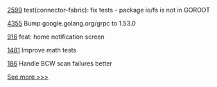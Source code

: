 
[2599](https://github.com/hyperledger/cacti/pull/2599) test(connector-fabric): fix tests - package io/fs is not in GOROOT

[4355](https://github.com/hyperledger/fabric/pull/4355) Bump google.golang.org/grpc to 1.53.0

[916](https://github.com/hyperledger/aries-mobile-agent-react-native/pull/916) feat: home notification screen

[1481](https://github.com/hyperledger/solang/pull/1481) Improve math tests

[186](https://github.com/hyperledger/aries-mobile-test-harness/pull/186) Handle BCW scan failures better


[See more >>>](https://start-here.hyperledger.org/pull-requests)
